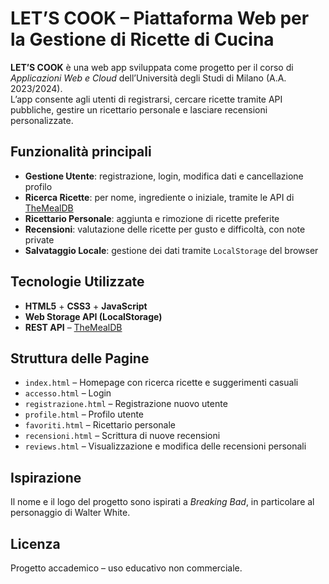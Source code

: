 # LET’S COOK – Piattaforma Web per la Gestione di Ricette di Cucina

**LET’S COOK** è una web app sviluppata come progetto per il corso di *Applicazioni Web e Cloud* dell’Università degli Studi di Milano (A.A. 2023/2024).  
L’app consente agli utenti di registrarsi, cercare ricette tramite API pubbliche, gestire un ricettario personale e lasciare recensioni personalizzate.

## Funzionalità principali

- **Gestione Utente**: registrazione, login, modifica dati e cancellazione profilo
- **Ricerca Ricette**: per nome, ingrediente o iniziale, tramite le API di [TheMealDB](https://www.themealdb.com/)
- **Ricettario Personale**: aggiunta e rimozione di ricette preferite
- **Recensioni**: valutazione delle ricette per gusto e difficoltà, con note private
- **Salvataggio Locale**: gestione dei dati tramite `LocalStorage` del browser


## Tecnologie Utilizzate

- **HTML5** + **CSS3** + **JavaScript**
- **Web Storage API (LocalStorage)**
- **REST API** – [TheMealDB](https://www.themealdb.com/)


## Struttura delle Pagine

- `index.html` – Homepage con ricerca ricette e suggerimenti casuali
- `accesso.html` – Login
- `registrazione.html` – Registrazione nuovo utente
- `profile.html` – Profilo utente
- `favoriti.html` – Ricettario personale
- `recensioni.html` – Scrittura di nuove recensioni
- `reviews.html` – Visualizzazione e modifica delle recensioni personali


##  Ispirazione

Il nome e il logo del progetto sono ispirati a *Breaking Bad*, in particolare al personaggio di Walter White.


## Licenza

Progetto accademico – uso educativo non commerciale.
